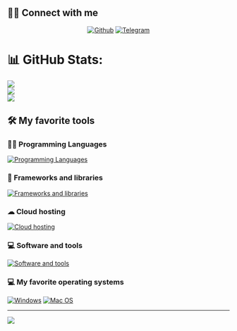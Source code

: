 ## 🙋‍♂️ Connect with me

<p align="center">
    <a href="https://github.com/frontend-tester02">
        <img alt="Github"
             src="https://img.shields.io/badge/GitHub-100000?style=for-the-badge&logo=github&logoColor=white"></a>
    <a href="https://github.com/frontend-tester02">
        <img alt="Telegram"
             src="https://img.shields.io/badge/Telegram-100000?style=for-the-badge&logo=telegram&logoColor=white"></a>
</p>

# 📊 GitHub Stats:
![](https://github-readme-stats.vercel.app/api?username=frontend-tester02&theme=algolia&hide_border=false&include_all_commits=true&count_private=true)<br/>
![](https://github-readme-streak-stats.herokuapp.com/?user=frontend-tester02&theme=algolia&hide_border=false)<br/>
![](https://github-readme-stats.vercel.app/api/top-langs/?username=frontend-tester02&theme=algolia&hide_border=false&include_all_commits=true&count_private=true&layout=compact)
## 🛠️ My favorite tools


### 👨‍💻 Programming Languages

[![Programming Languages](https://skillicons.dev/icons?i=js,php,ts)](https://skillicons.dev)

### 🧰 Frameworks and libraries

[![Frameworks and libraries](https://skillicons.dev/icons?i=dotnet,react,vite,nextjs,bootstrap,tailwind,jquery)](https://skillicons.dev)


### ☁ Cloud hosting
[![Cloud hosting](https://skillicons.dev/icons?i=vercel,netlify)](https://skillicons.dev)

### 💻 Software and tools
[![Software and tools](https://skillicons.dev/icons?i=git,vscode)](https://skillicons.dev)

### 💻 My favorite operating systems
<p>
    <a href="#"><img alt="Windows"
                     src="https://img.shields.io/badge/Windows-0078D6?style=for-the-badge&logo=windows&logoColor=white"></a>
    <a href="#"><img alt="Mac OS"
                     src="https://img.shields.io/badge/Mac%20OS-5BAFF2?style=for-the-badge&logo=kali&logoColor=white"></a>
    
</p>

---
[![](https://visitcount.itsvg.in/api?id=frontend-tester02&icon=0&color=12)](https://visitcount.itsvg.in)
